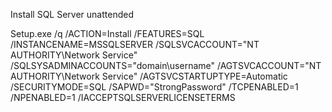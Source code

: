 Install SQL Server unattended

  Setup.exe /q /ACTION=Install /FEATURES=SQL /INSTANCENAME=MSSQLSERVER /SQLSVCACCOUNT="NT AUTHORITY\Network Service" /SQLSYSADMINACCOUNTS="domain\username" /AGTSVCACCOUNT="NT AUTHORITY\Network Service" /AGTSVCSTARTUPTYPE=Automatic /SECURITYMODE=SQL /SAPWD="StrongPassword" /TCPENABLED=1 /NPENABLED=1 /IACCEPTSQLSERVERLICENSETERMS
